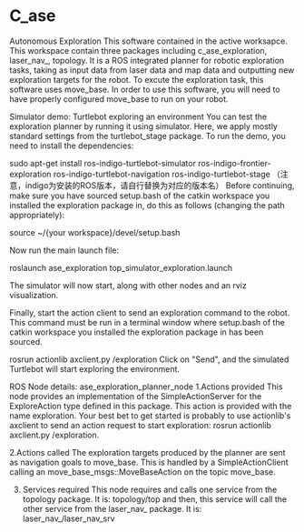 # C_ase
Autonomous Exploration
This software contained in the active worksapce. This workspace contain three packages including c_ase_exploration, laser_nav_, 
topology. It is a ROS integrated planner for robotic exploration tasks, taking as input data from laser data and map data and outputting
new exploration targets for the robot. To excute the exploration task, this software uses move_base. In order to use this software, you 
will need to have properly configured move_base to run on your robot.

Simulator demo: Turtlebot exploring an environment
You can test the exploration planner by running it using simulator. Here, we apply mostly standard settings from the turtlebot_stage package. To run the demo, you need to install the dependencies:

sudo apt-get install ros-indigo-turtlebot-simulator ros-indigo-frontier-exploration ros-indigo-turtlebot-navigation ros-indigo-turtlebot-stage
（注意，indigo为安装的ROS版本，请自行替换为对应的版本名）
Before continuing, make sure you have sourced setup.bash of the catkin workspace you installed the exploration package in, do this as follows (changing the path appropriately):

source ~/{your workspace}/devel/setup.bash

Now run the main launch file:

roslaunch ase_exploration top_simulator_exploration.launch

The simulator will now start, along with other nodes and an rviz visualization.

Finally, start the action client to send an exploration command to the robot. This command must be run in a terminal window where setup.bash of the catkin workspace you installed the exploration package in has been sourced.

rosrun actionlib axclient.py /exploration
Click on "Send", and the simulated Turtlebot will start exploring the environment.

ROS Node details: ase_exploration_planner_node
1.Actions provided
This node provides an implementation of the SimpleActionServer for the ExploreAction type defined in this package. This action is provided with the name exploration. Your best bet to get started is probably to use actionlib's axclient to send an action request to start exploration: rosrun actionlib axclient.py /exploration.

2.Actions called
The exploration targets produced by the planner are sent as navigation goals to move_base. This is handled by a SimpleActionClient calling an move_base_msgs::MoveBaseAction on the topic move_base.

3. Services required
This node requires and calls one service from the topology package. It is:
topology/top
and then, this service will call the other service from the laser_nav_ package. It is:
laser_nav_/laser_nav_srv
